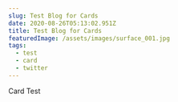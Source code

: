 ```yaml
---
slug: Test Blog for Cards
date: 2020-08-26T05:13:02.951Z
title: Test Blog for Cards
featuredImage: /assets/images/surface_001.jpg
tags:
  - test
  - card
  - twitter
---
```

Card Test